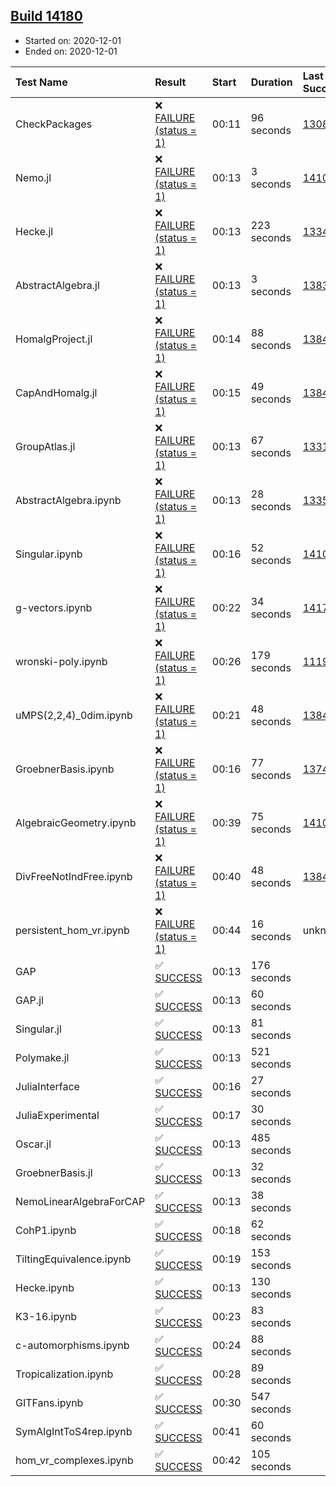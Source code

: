 ## [Build 14180](https://oscarci.mathematik.uni-kl.de/job/oscar/14180/)

* Started on: 2020-12-01
* Ended on: 2020-12-01

| Test Name    | Result | Start | Duration | Last Success | First Failure |
|:-------------|:-------|:------|:---------|:-------------|:--------------|
| CheckPackages | ❌ [FAILURE (status = 1)](https://oscarci.mathematik.uni-kl.de/job/oscar/14180/artifact/logs/build-14180/CheckPackages.log) | 00:11 | 96 seconds | [13085](https://oscarci.mathematik.uni-kl.de/job/oscar/13085/) | [13086](https://oscarci.mathematik.uni-kl.de/job/oscar/13086/) |
| Nemo.jl | ❌ [FAILURE (status = 1)](https://oscarci.mathematik.uni-kl.de/job/oscar/14180/artifact/logs/build-14180/Nemo.jl.log) | 00:13 | 3 seconds | [14101](https://oscarci.mathematik.uni-kl.de/job/oscar/14101/) | [14102](https://oscarci.mathematik.uni-kl.de/job/oscar/14102/) |
| Hecke.jl | ❌ [FAILURE (status = 1)](https://oscarci.mathematik.uni-kl.de/job/oscar/14180/artifact/logs/build-14180/Hecke.jl.log) | 00:13 | 223 seconds | [13341](https://oscarci.mathematik.uni-kl.de/job/oscar/13341/) | [13342](https://oscarci.mathematik.uni-kl.de/job/oscar/13342/) |
| AbstractAlgebra.jl | ❌ [FAILURE (status = 1)](https://oscarci.mathematik.uni-kl.de/job/oscar/14180/artifact/logs/build-14180/AbstractAlgebra.jl.log) | 00:13 | 3 seconds | [13837](https://oscarci.mathematik.uni-kl.de/job/oscar/13837/) | [13838](https://oscarci.mathematik.uni-kl.de/job/oscar/13838/) |
| HomalgProject.jl | ❌ [FAILURE (status = 1)](https://oscarci.mathematik.uni-kl.de/job/oscar/14180/artifact/logs/build-14180/HomalgProject.jl.log) | 00:14 | 88 seconds | [13845](https://oscarci.mathematik.uni-kl.de/job/oscar/13845/) | [13846](https://oscarci.mathematik.uni-kl.de/job/oscar/13846/) |
| CapAndHomalg.jl | ❌ [FAILURE (status = 1)](https://oscarci.mathematik.uni-kl.de/job/oscar/14180/artifact/logs/build-14180/CapAndHomalg.jl.log) | 00:15 | 49 seconds | [13845](https://oscarci.mathematik.uni-kl.de/job/oscar/13845/) | [13846](https://oscarci.mathematik.uni-kl.de/job/oscar/13846/) |
| GroupAtlas.jl | ❌ [FAILURE (status = 1)](https://oscarci.mathematik.uni-kl.de/job/oscar/14180/artifact/logs/build-14180/GroupAtlas.jl.log) | 00:13 | 67 seconds | [13311](https://oscarci.mathematik.uni-kl.de/job/oscar/13311/) | [13312](https://oscarci.mathematik.uni-kl.de/job/oscar/13312/) |
| AbstractAlgebra.ipynb | ❌ [FAILURE (status = 1)](https://oscarci.mathematik.uni-kl.de/job/oscar/14180/artifact/logs/build-14180/AbstractAlgebra.ipynb.log) | 00:13 | 28 seconds | [13355](https://oscarci.mathematik.uni-kl.de/job/oscar/13355/) | [13356](https://oscarci.mathematik.uni-kl.de/job/oscar/13356/) |
| Singular.ipynb | ❌ [FAILURE (status = 1)](https://oscarci.mathematik.uni-kl.de/job/oscar/14180/artifact/logs/build-14180/Singular.ipynb.log) | 00:16 | 52 seconds | [14101](https://oscarci.mathematik.uni-kl.de/job/oscar/14101/) | [14102](https://oscarci.mathematik.uni-kl.de/job/oscar/14102/) |
| g-vectors.ipynb | ❌ [FAILURE (status = 1)](https://oscarci.mathematik.uni-kl.de/job/oscar/14180/artifact/logs/build-14180/g-vectors.ipynb.log) | 00:22 | 34 seconds | [14179](https://oscarci.mathematik.uni-kl.de/job/oscar/14179/) | [14180](https://oscarci.mathematik.uni-kl.de/job/oscar/14180/) |
| wronski-poly.ipynb | ❌ [FAILURE (status = 1)](https://oscarci.mathematik.uni-kl.de/job/oscar/14180/artifact/logs/build-14180/wronski-poly.ipynb.log) | 00:26 | 179 seconds | [11192](https://oscarci.mathematik.uni-kl.de/job/oscar/11192/) | [11193](https://oscarci.mathematik.uni-kl.de/job/oscar/11193/) |
| uMPS(2,2,4)_0dim.ipynb | ❌ [FAILURE (status = 1)](https://oscarci.mathematik.uni-kl.de/job/oscar/14180/artifact/logs/build-14180/uMPS-2-2-4-_0dim.ipynb.log) | 00:21 | 48 seconds | [13841](https://oscarci.mathematik.uni-kl.de/job/oscar/13841/) | [13842](https://oscarci.mathematik.uni-kl.de/job/oscar/13842/) |
| GroebnerBasis.ipynb | ❌ [FAILURE (status = 1)](https://oscarci.mathematik.uni-kl.de/job/oscar/14180/artifact/logs/build-14180/GroebnerBasis.ipynb.log) | 00:16 | 77 seconds | [13748](https://oscarci.mathematik.uni-kl.de/job/oscar/13748/) | [13749](https://oscarci.mathematik.uni-kl.de/job/oscar/13749/) |
| AlgebraicGeometry.ipynb | ❌ [FAILURE (status = 1)](https://oscarci.mathematik.uni-kl.de/job/oscar/14180/artifact/logs/build-14180/AlgebraicGeometry.ipynb.log) | 00:39 | 75 seconds | [14101](https://oscarci.mathematik.uni-kl.de/job/oscar/14101/) | [14102](https://oscarci.mathematik.uni-kl.de/job/oscar/14102/) |
| DivFreeNotIndFree.ipynb | ❌ [FAILURE (status = 1)](https://oscarci.mathematik.uni-kl.de/job/oscar/14180/artifact/logs/build-14180/DivFreeNotIndFree.ipynb.log) | 00:40 | 48 seconds | [13845](https://oscarci.mathematik.uni-kl.de/job/oscar/13845/) | [13846](https://oscarci.mathematik.uni-kl.de/job/oscar/13846/) |
| persistent_hom_vr.ipynb | ❌ [FAILURE (status = 1)](https://oscarci.mathematik.uni-kl.de/job/oscar/14180/artifact/logs/build-14180/persistent_hom_vr.ipynb.log) | 00:44 | 16 seconds | unknown | unknown |
| GAP | ✅ [SUCCESS](https://oscarci.mathematik.uni-kl.de/job/oscar/14180/artifact/logs/build-14180/GAP.log) | 00:13 | 176 seconds |  |  |
| GAP.jl | ✅ [SUCCESS](https://oscarci.mathematik.uni-kl.de/job/oscar/14180/artifact/logs/build-14180/GAP.jl.log) | 00:13 | 60 seconds |  |  |
| Singular.jl | ✅ [SUCCESS](https://oscarci.mathematik.uni-kl.de/job/oscar/14180/artifact/logs/build-14180/Singular.jl.log) | 00:13 | 81 seconds |  |  |
| Polymake.jl | ✅ [SUCCESS](https://oscarci.mathematik.uni-kl.de/job/oscar/14180/artifact/logs/build-14180/Polymake.jl.log) | 00:13 | 521 seconds |  |  |
| JuliaInterface | ✅ [SUCCESS](https://oscarci.mathematik.uni-kl.de/job/oscar/14180/artifact/logs/build-14180/JuliaInterface.log) | 00:16 | 27 seconds |  |  |
| JuliaExperimental | ✅ [SUCCESS](https://oscarci.mathematik.uni-kl.de/job/oscar/14180/artifact/logs/build-14180/JuliaExperimental.log) | 00:17 | 30 seconds |  |  |
| Oscar.jl | ✅ [SUCCESS](https://oscarci.mathematik.uni-kl.de/job/oscar/14180/artifact/logs/build-14180/Oscar.jl.log) | 00:13 | 485 seconds |  |  |
| GroebnerBasis.jl | ✅ [SUCCESS](https://oscarci.mathematik.uni-kl.de/job/oscar/14180/artifact/logs/build-14180/GroebnerBasis.jl.log) | 00:13 | 32 seconds |  |  |
| NemoLinearAlgebraForCAP | ✅ [SUCCESS](https://oscarci.mathematik.uni-kl.de/job/oscar/14180/artifact/logs/build-14180/NemoLinearAlgebraForCAP.log) | 00:13 | 38 seconds |  |  |
| CohP1.ipynb | ✅ [SUCCESS](https://oscarci.mathematik.uni-kl.de/job/oscar/14180/artifact/logs/build-14180/CohP1.ipynb.log) | 00:18 | 62 seconds |  |  |
| TiltingEquivalence.ipynb | ✅ [SUCCESS](https://oscarci.mathematik.uni-kl.de/job/oscar/14180/artifact/logs/build-14180/TiltingEquivalence.ipynb.log) | 00:19 | 153 seconds |  |  |
| Hecke.ipynb | ✅ [SUCCESS](https://oscarci.mathematik.uni-kl.de/job/oscar/14180/artifact/logs/build-14180/Hecke.ipynb.log) | 00:13 | 130 seconds |  |  |
| K3-16.ipynb | ✅ [SUCCESS](https://oscarci.mathematik.uni-kl.de/job/oscar/14180/artifact/logs/build-14180/K3-16.ipynb.log) | 00:23 | 83 seconds |  |  |
| c-automorphisms.ipynb | ✅ [SUCCESS](https://oscarci.mathematik.uni-kl.de/job/oscar/14180/artifact/logs/build-14180/c-automorphisms.ipynb.log) | 00:24 | 88 seconds |  |  |
| Tropicalization.ipynb | ✅ [SUCCESS](https://oscarci.mathematik.uni-kl.de/job/oscar/14180/artifact/logs/build-14180/Tropicalization.ipynb.log) | 00:28 | 89 seconds |  |  |
| GITFans.ipynb | ✅ [SUCCESS](https://oscarci.mathematik.uni-kl.de/job/oscar/14180/artifact/logs/build-14180/GITFans.ipynb.log) | 00:30 | 547 seconds |  |  |
| SymAlgIntToS4rep.ipynb | ✅ [SUCCESS](https://oscarci.mathematik.uni-kl.de/job/oscar/14180/artifact/logs/build-14180/SymAlgIntToS4rep.ipynb.log) | 00:41 | 60 seconds |  |  |
| hom_vr_complexes.ipynb | ✅ [SUCCESS](https://oscarci.mathematik.uni-kl.de/job/oscar/14180/artifact/logs/build-14180/hom_vr_complexes.ipynb.log) | 00:42 | 105 seconds |  |  |
